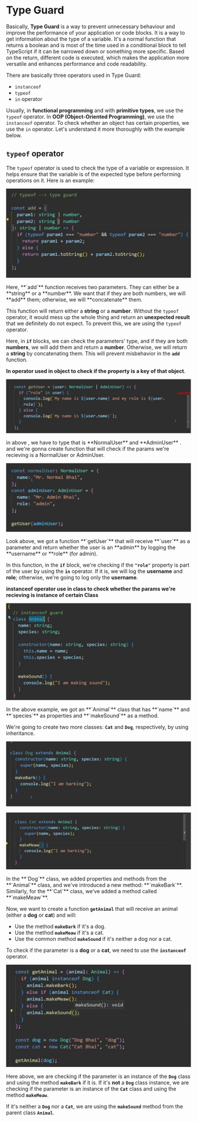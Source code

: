 <!-- Type guard -->

# Type Guard

Basically, **Type Guard** is a way to prevent unnecessary behaviour and improve the performance of your application or code blocks. It is a way to get information about the type of a variable. It's a normal function that returns a boolean and is most of the time used in a conditional block to tell TypeScript if it can be narrowed down or something more specific. Based on the return, different code is executed, which makes the application more versatile and enhances performance and code readability.

There are basically three operators used in Type Guard:

- `instanceof`
- `typeof`
- `in` operator

Usually, in **functional programming** and with **primitive types**, we use the `typeof` operator. In **OOP (Object-Oriented Programming)**, we use the `instanceof` operator. To check whether an object has certain properties, we use the `in` operator. Let's understand it more thoroughly with the example below.

## `typeof` operator

The `typeof` operator is used to check the type of a variable or expression. It helps ensure that the variable is of the expected type before performing operations on it. Here is an example:

<p align="center">
  <img src="./assets/typeGuardEx.jpeg" alt="in operator getAnimal">
</p>
Here, **`add`** function receives two parameters. They can either be a **string** or a **number**. We want that if they are both numbers, we will **add** them; otherwise, we will **concatenate** them.

This function will return either a **string** or a **number**. Without the `typeof` operator, it would mess up the whole thing and return an **unexpected result** that we definitely do not expect. To prevent this, we are using the `typeof` operator.

Here, in **`if`** blocks, we can check the parameters' type, and if they are both **numbers**, we will add them and return a **number**. Otherwise, we will return a **string** by concatenating them. This will prevent misbehavior in the **`add`** function.

<!-- in operator -->

**In operator used in object to check if the property is a key of that object**.

<p align="center">
  <img src="./assets/inGuardEx.jpeg" alt="in operator getAnimal">
</p>
in above , we have to type that is **NormalUser** and **AdminUser** . and we're gonna create function that will check if the params we're recieving is a NormalUser or AdminUser.

<p align="center">
  <img src="./assets/inGuardEx2.jpeg" alt="in operator getAnimal">
</p>
Look above, we got a function **`getUser`** that will receive **`user`** as a parameter and return whether the user is an **admin** by logging the **username** or **role** (for admin).

In this function, in the **`if`** block, we're checking if the **`"role"`** property is part of the user by using the **`in`** operator. If it is, we will log the **username** and **role**; otherwise, we're going to log only the **username**.

<!-- instanceof -->

**instanceof operator use in class to check whether the params we're recieving is instance of certain Class**

<p align="center">
  <img src="./assets/animalClass.jpeg" alt="in operator getAnimal">
</p>
In the above example, we got an **`Animal`** class that has **`name`** and **`species`** as properties and **`makeSound`** as a method.

We're going to create two more classes: **`Cat`** and **`Dog`**, respectively, by using inheritance.

<p align="center">
  <img src="./assets/dogClass.jpeg" alt="in operator getAnimal">
</p>
<p align="center">
  <img src="./assets/catClass.jpeg" alt="in operator getAnimal">
</p>
In the **`Dog`** class, we added properties and methods from the **`Animal`** class, and we've introduced a new method: **`makeBark`**. Similarly, for the **`Cat`** class, we've added a method called **`makeMeaw`**.

Now, we want to create a function **`getAnimal`** that will receive an animal (either a **dog** or **cat**) and will:

- Use the method **`makeBark`** if it's a dog.
- Use the method **`makeMeaw`** if it's a cat.
- Use the common method **`makeSound`** if it's neither a dog nor a cat.

To check if the parameter is a **dog** or a **cat**, we need to use the **`instanceof`** operator.

<p align="center">
  <img src="./assets/getAniamalFunc.jpeg" alt="in operator getAnimal">
</p>

Here above, we are checking if the parameter is an instance of the **`Dog`** class and using the method **`makeBark`** if it is. If it's **not** a **`Dog`** class instance, we are checking if the parameter is an instance of the **`Cat`** class and using the method **`makeMeaw`**.

If it's neither a **`Dog`** nor a **`Cat`**, we are using the **`makeSound`** method from the parent class **`Animal`**.
